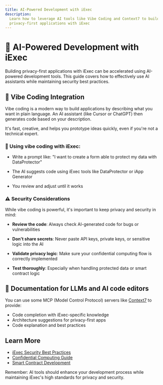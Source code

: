 ```yaml
---
title: AI-Powered Development with iExec
description:
  Learn how to leverage AI tools like Vibe Coding and Context7 to build
  privacy-first applications with iExec
---
```


# 🤖 AI-Powered Development with iExec

Building privacy-first applications with iExec can be accelerated using
AI-powered development tools. This guide covers how to effectively use AI
assistants while maintaining security best practices.

## 🎨 Vibe Coding Integration

Vibe coding is a modern way to build applications by describing what you want in
plain language. An AI assistant (like Cursor or ChatGPT) then generates code
based on your description.

It's fast, creative, and helps you prototype ideas quickly, even if you're not a
technical expert.

### 🎯 Using vibe coding with iExec:

- Write a prompt like: "I want to create a form able to protect my data with
  DataProtector"

- The AI suggests code using iExec tools like DataProtector or iApp Generator

- You review and adjust until it works

### ⚠️ Security Considerations

While vibe coding is powerful, it's important to keep privacy and security in
mind:

- **Review the code**: Always check AI-generated code for bugs or
  vulnerabilities

- **Don't share secrets**: Never paste API keys, private keys, or sensitive
  logic into the AI

- **Validate privacy logic**: Make sure your confidential computing flow is
  correctly implemented

- **Test thoroughly**: Especially when handling protected data or smart contract
  logic

## 🤖 Documentation for LLMs and AI code editors

You can use some MCP (Model Control Protocol) servers like
[Context7](https://context7.com/iexecblockchaincomputing/documentation-tools) to
provide:

- Code completion with iExec-specific knowledge
- Architecture suggestions for privacy-first apps
- Code explanation and best practices

## Learn More

- [iExec Security Best Practices](/security/best-practices)
- [Confidential Computing Guide](/protocol/confidential-computing)
- [Smart Contract Development](/smart-contracts/overview)

Remember: AI tools should enhance your development process while maintaining
iExec's high standards for privacy and security.

